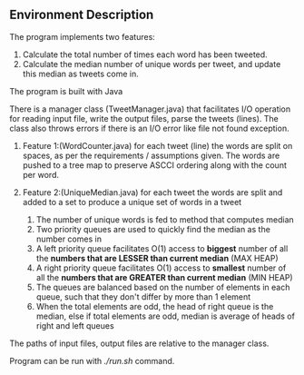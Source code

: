 ## Environment Description

The program implements two features:

1. Calculate the total number of times each word has been tweeted. 
2. Calculate the median number of unique words per tweet, and update this median as tweets come in.



The program is built with Java

There is a manager class (TweetManager.java)  that facilitates I/O operation for reading input file, write the output files, parse the tweets (lines).
The class also throws errors if there is an I/O error like file not found exception.

1. Feature 1:(WordCounter.java)  for each tweet (line) the words are split on spaces, as per the requirements / assumptions given. The words are pushed to a tree map to preserve ASCCI ordering along with the count per word. 

2. Feature 2:(UniqueMedian.java)  for each tweet the words are split and added to a set to produce a unique set of words in a tweet 
    1. The number of unique words is fed to method that computes median
    2. Two priority queues are used to quickly find the median as the number comes in 
    3. A left priority queue facilitates O(1) access to **biggest** number of all the **numbers that are LESSER than current          median** (MAX HEAP)
    4. A right priority queue facilitates O(1) access to **smallest** number of all the **numbers that are GREATER than current       median** (MIN HEAP)
    5. The queues are balanced based on the number of elements in each queue, such that they don't differ by more than 1 element
    6. When the total elements are odd, the head of right queue is the median, else if total elements are odd, median is average        of heads of right and left queues

The paths of input files, output files are relative to the manager class.

Program can be run with *./run.sh* command.
                
